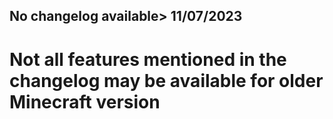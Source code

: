 No changelog available> 11/07/2023
---
# Not all features mentioned in the changelog may be available for older Minecraft version
